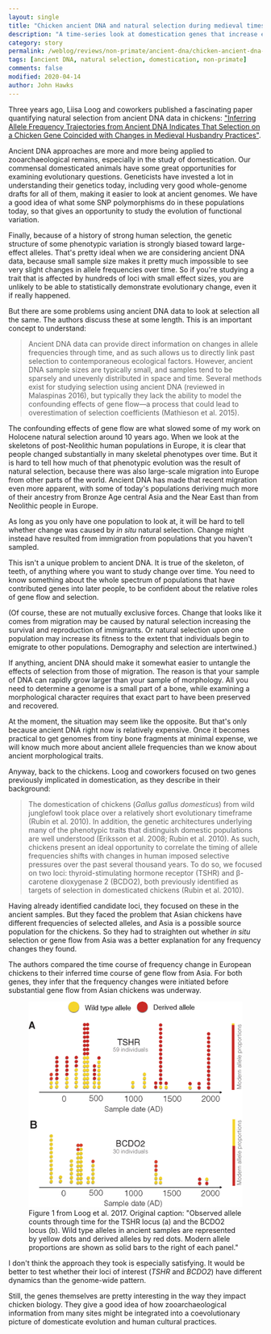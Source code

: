 ```yaml
---
layout: single
title: "Chicken ancient DNA and natural selection during medieval times"
description: "A time-series look at domestication genes that increase egg-laying in European chickens."
category: story
permalink: /weblog/reviews/non-primate/ancient-dna/chicken-ancient-dna-loog-2020.html
tags: [ancient DNA, natural selection, domestication, non-primate]
comments: false
modified: 2020-04-14
author: John Hawks
---
```


Three years ago, Liisa Loog and coworkers published a fascinating paper quantifying natural selection from ancient DNA data in chickens: <a href="https://doi.org/10.1093/molbev/msx142">"Inferring Allele Frequency Trajectories from Ancient DNA Indicates That Selection on a Chicken Gene Coincided with Changes in Medieval Husbandry Practices"</a>.

Ancient DNA approaches are more and more being applied to zooarchaeological remains, especially in the study of domestication. Our commensal domesticated animals have some great opportunities for examining evolutionary questions. Geneticists have invested a lot in understanding their genetics today, including very good whole-genome drafts for all of them, making it easier to look at ancient genomes. We have a good idea of what some SNP polymorphisms do in these populations today, so that gives an opportunity to study the evolution of functional variation.

Finally, because of a history of strong human selection, the genetic structure of some phenotypic variation is strongly biased toward large-effect alleles. That's pretty ideal when we are considering ancient DNA data, because small sample size makes it pretty much impossible to see very slight changes in allele frequencies over time. So if you're studying a trait that is affected by hundreds of loci with small effect sizes, you are unlikely to be able to statistically demonstrate evolutionary change, even it if really happened.

But there are some problems using ancient DNA data to look at selection all the same. The authors discuss these at some length. This is an important concept to understand:

<blockquote>Ancient DNA data can provide direct information on changes in allele frequencies through time, and as such allows us to directly link past selection to contemporaneous ecological factors. However, ancient DNA sample sizes are typically small, and samples tend to be sparsely and unevenly distributed in space and time. Several methods exist for studying selection using ancient DNA (reviewed in Malaspinas 2016), but typically they lack the ability to model the confounding effects of gene flow—a process that could lead to overestimation of selection coefficients (Mathieson et al. 2015). </blockquote>

The confounding effects of gene flow are what slowed some of my work on Holocene natural selection around 10 years ago. When we look at the skeletons of post-Neolithic human populations in Europe, it is clear that people changed substantially in many skeletal phenotypes over time. But it is hard to tell how much of that phenotypic evolution was the result of natural selection, because there was also large-scale migration into Europe from other parts of the world. Ancient DNA has made that recent migration even more apparent, with some of today's populations deriving much more of their ancestry from Bronze Age central Asia and the Near East than from Neolithic people in Europe.

As long as you only have one population to look at, it will be hard to tell whether change was caused by <em>in situ</em> natural selection. Change might instead have resulted from immigration from populations that you haven't sampled.

This isn't a unique problem to ancient DNA. It is true of the skeleton, of teeth, of anything where you want to study change over time. You need to know something about the whole spectrum of populations that have contributed genes into later people, to be confident about the relative roles of gene flow and selection.

(Of course, these are not mutually exclusive forces. Change that looks like it comes from migration may be caused by natural selection increasing the survival and reproduction of immigrants. Or natural selection upon one population may increase its fitness to the extent that individuals begin to emigrate to other populations. Demography and selection are intertwined.)

If anything, ancient DNA should make it somewhat easier to untangle the effects of selection from those of migration. The reason is that your sample of DNA can rapidly grow larger than your sample of morphology. All you need to determine a genome is a small part of a bone, while examining a morphological character requires that exact part to have been preserved and recovered.

At the moment, the situation may seem like the opposite. But that's only because ancient DNA right now is relatively expensive. Once it becomes practical to get genomes from tiny bone fragments at minimal expense, we will know much more about ancient allele frequencies than we know about ancient morphological traits.

Anyway, back to the chickens. Loog and coworkers focused on two genes previously implicated in domestication, as they describe in their background:

<blockquote>The domestication of chickens (<em>Gallus gallus domesticus</em>) from wild junglefowl took place over a relatively short evolutionary timeframe (Rubin et al. 2010). In addition, the genetic architectures underlying many of the phenotypic traits that distinguish domestic populations are well understood (Eriksson et al. 2008; Rubin et al. 2010). As such, chickens present an ideal opportunity to correlate the timing of allele frequencies shifts with changes in human imposed selective pressures over the past several thousand years. To do so, we focused on two loci: thyroid-stimulating hormone receptor (TSHR) and β-carotene dioxygenase 2 (BCDO2), both previously identified as targets of selection in domesticated chickens (Rubin et al. 2010).</blockquote>

Having already identified candidate loci, they focused on these in the ancient samples. But they faced the problem that Asian chickens have different frequencies of selected alleles, and Asia is a possible source population for the chickens. So they had to straighten out whether <em>in situ</em> selection or gene flow from Asia was a better explanation for any frequency changes they found.

The authors compared the time course of frequency change in European chickens to their inferred time course of gene flow from Asia. For both genes, they infer that the frequency changes were initiated before substantial gene flow from Asian chickens was underway.


<figure>
<img src="/images/loog-chicken-allele-frequencies-2017.png" alt="Summary of chicken allele frequencies over time from Loog 2017" />
<figcaption>Figure 1 from Loog et al. 2017. Original caption: "Observed allele counts through time for the TSHR locus (a) and the BCDO2 locus (b). Wild type alleles in ancient samples are represented by yellow dots and derived alleles by red dots. Modern allele proportions are shown as solid bars to the right of each panel."</figcaption>
</figure>

I don't think the approach they took is especially satisfying. It would be better to test whether their loci of interest (<em>TSHR</em> and <em>BCDO2</em>) have different dynamics than the genome-wide pattern.

Still, the genes themselves are pretty interesting in the way they impact chicken biology. They give a good idea of how zooarchaeological information from many sites might be integrated into a coevolutionary picture of domesticate evolution and human cultural practices.


